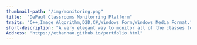 ```yaml
---
thumbnail-path: "/img/monitoring.png"
title:  "DePaul Classrooms Monitorring Platform"
traits: "C++,Image Algorithm,D2D,C#,Windows Form,Windows Media Format."
short-description: "A very elegant way to monitor all of the classes to check the status of device of audio and video. Especially show the voice in a visualable way."
Address: "https://ethanhao.github.io/portfolio.html"
---
```

